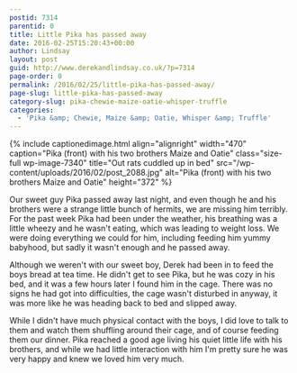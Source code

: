 ```yaml
---
postid: 7314
parentid: 0
title: Little Pika has passed away
date: 2016-02-25T15:20:43+00:00
author: Lindsay
layout: post
guid: http://www.derekandlindsay.co.uk/?p=7314
page-order: 0
permalink: /2016/02/25/little-pika-has-passed-away/
page-slug: little-pika-has-passed-away
category-slug: pika-chewie-maize-oatie-whisper-truffle
categories:
  - 'Pika &amp; Chewie, Maize &amp; Oatie, Whisper &amp; Truffle'
---
```

{% include captionedimage.html align="alignright" width="470" caption="Pika (front) with his two brothers Maize and Oatie" class="size-full wp-image-7340" title="Out rats cuddled up in bed" src="/wp-content/uploads/2016/02/post_2088.jpg" alt="Pika (front) with his two brothers Maize and Oatie" height="372" %} 

Our sweet guy Pika passed away last night, and even though he and his brothers were a strange little bunch of hermits, we are missing him terribly. For the past week Pika had been under the weather, his breathing was a little wheezy and he wasn't eating, which was leading to weight loss. We were doing everything we could for him, including feeding him yummy babyhood, but sadly it wasn't enough and he passed away.

Although we weren't with our sweet boy, Derek had been in to feed the boys bread at tea time. He didn't get to see Pika, but he was cozy in his bed, and it was a few hours later I found him in the cage. There was no signs he had got into difficulties, the cage wasn't disturbed in anyway, it was more like he was heading back to bed and slipped away.

While I didn't have much physical contact with the boys, I did love to talk to them and watch them shuffling around their cage, and of course feeding them our dinner. Pika reached a good age living his quiet little life with his brothers, and while we had little interaction with him I'm pretty sure he was very happy and knew we loved him very much.